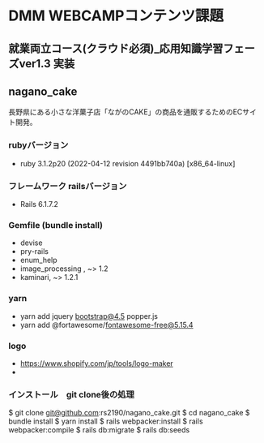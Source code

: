 # DMM WEBCAMPコンテンツ課題

## 就業両立コース(クラウド必須)_応用知識学習フェーズver1.3 実装

## nagano_cake
長野県にある小さな洋菓子店「ながのCAKE」の商品を通販するためのECサイト開発。

### rubyバージョン
- ruby 3.1.2p20 (2022-04-12 revision 4491bb740a) [x86_64-linux]

###  フレームワーク railsバージョン
- Rails 6.1.7.2

### Gemfile (bundle install)
- devise
- pry-rails
- enum_help
- image_processing , ~> 1.2
- kaminari, ~> 1.2.1

### yarn
- yarn add jquery bootstrap@4.5 popper.js
- yarn add @fortawesome/fontawesome-free@5.15.4


### logo
- https://www.shopify.com/jp/tools/logo-maker
-
### インストール　git clone後の処理
$ git clone git@github.com:rs2190/nagano_cake.git
$ cd nagano_cake
$ bundle install
$ yarn install
$ rails webpacker:install
$ rails webpacker:compile
$ rails db:migrate
$ rails db:seeds
